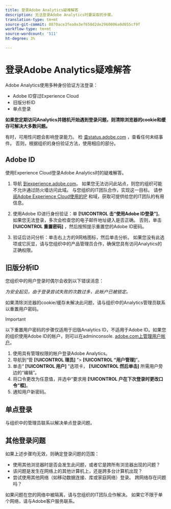 ```yaml
---
title: 登录Adobe Analytics疑难解答
description: 无法登录Adobe Analytics时要采取的步骤。
translation-type: tm+mt
source-git-commit: 0870ace3fea8e3ef650d2de2960006a0d655cf9f
workflow-type: tm+mt
source-wordcount: '511'
ht-degree: 3%

---
```



# 登录Adobe Analytics疑难解答

Adobe Analytics使用多种身份验证方法登录：

* Adobe ID穿过Experience Cloud
* 旧版分析ID
* 单点登录

**如果您定期访问Analytics并随机开始遇到登录问题，则清除浏览器的cookie和缓存可解决大多数问题。**

有时，可用性问题会影响登录能力。 检 [查status.adobe.com](https://status.adobe.com) ，查看任何未结事件。 否则，根据组织的身份验证方法，使用相应的部分。

## Adobe ID

使用Experience Cloud登录Adobe Analytics时的疑难解答。

1. 导航 [到experience.adobe.com](https://experience.adobe.com)。 如果您无法访问此站点，则您的组织可能不允许通过防火墙访问此域。 与您组织的IT团队合作，实现这一目标。 请参 [阅Adobe Experience Cloud使用的IP](https://helpx.adobe.com/cn/analytics/kb/adobe-ip-addresses.html) 和域，获取可提供给您的IT团队的有用信息。

2. 使用Adobe ID进行身份验证：单 **[!UICONTROL 击“使用Adobe ID登录”]**。 如果您无法登录，多次会检查您的电子邮件地址键入是否正确。 否则，单击 **[!UICONTROL 重置密码]** ，然后按照提示重置您的Adobe ID密码。

3. 验证后访问分析：单击右上方的9网格图标，然后单击分析。 如果您没有此选项或它灰显，请与您组织中的产品管理员合作，确保您具有访问Analytics的正确权限。

## 旧版分析ID

您组织中的用户登录时偶尔会收到以下错误消息：

*为安全起见，由于登录尝试失败的次数过多，此帐户已被锁定。*

如果清除浏览器的cookie/缓存未解决此问题，请与组织中的Analytics管理员联系以重置用户密码。

>[!IMPORTANT]
>
>以下重置用户密码的步骤仅适用于旧版Analytics ID，不适用于Adobe ID。如果您的组织使用Adobe ID的帐户，则可以在adminconsole. [adobe.com上管理用户帐户](https://adminconsole.adobe.com)。

1. 使用具有管理权限的帐户登录Adobe Analytics。
2. 导航到“管 **[!UICONTROL 理员]** ”> **[!UICONTROL “用户管理]**”。
3. 单击“ **[!UICONTROL 用户]** ”选项卡， **[!UICONTROL 然后单击]** 所需用户旁边的“编辑”。
4. 将口令更改为任意值，并选中“要求用 **[!UICONTROL 户在下次登录时更改口令”框]**。
5. 通知用户新密码。

## 单点登录

与组织中的管理员联系以解决单点登录问题。

## 其他登录问题

如果上述步骤均无效，则确定登录问题的范围：

* 使用其他浏览器时是否会发生此问题，或者它是跨所有浏览器出现的问题？
* 该问题是发生在网络上的其他计算机上，还是跨多台计算机出现？
* 尝试使用其他网络（如移动数据连接、库或家庭网络）登录。 跨网络存在问题吗？

如果问题在您的网络中被隔离，请与您组织的IT团队合作解决。 如果它不限于单个网络，请与Adobe客户服务联系。
